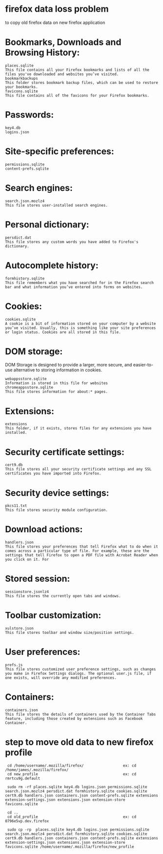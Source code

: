 # firefox data loss problem
 to copy old firefox data on new firefox application 

# Bookmarks, Downloads and Browsing History:

    places.sqlite
    This file contains all your Firefox bookmarks and lists of all the files you've downloaded and websites you’ve visited.
    bookmarkbackups
    This folder stores bookmark backup files, which can be used to restore your bookmarks.
    favicons.sqlite
    This file contains all of the favicons for your Firefox bookmarks. 
    
# Passwords:

    key4.db
    logins.json
    
# Site-specific preferences:

    permissions.sqlite
    content-prefs.sqlite
   
# Search engines:

    search.json.mozlz4
    This file stores user-installed search engines.
    
# Personal dictionary:

    persdict.dat
    This file stores any custom words you have added to Firefox's dictionary.
    
# Autocomplete history:

    formhistory.sqlite
    This file remembers what you have searched for in the Firefox search bar and what information you’ve entered into forms on websites. 
    
# Cookies:

    cookies.sqlite
    A cookie is a bit of information stored on your computer by a website you’ve visited. Usually, this is something like your site preferences or login status. Cookies are all stored in this file.
    
 # DOM storage:

DOM Storage is designed to provide a larger, more secure, and easier-to-use alternative to storing information in cookies.

    webappsstore.sqlite
    Information is stored in this file for websites
    chromeappsstore.sqlite
    This file stores information for about:* pages. 
    
 # Extensions:

    extensions
    This folder, if it exists, stores files for any extensions you have installed.
    
 # Security certificate settings:

    cert9.db
    This file stores all your security certificate settings and any SSL certificates you have imported into Firefox. 
    
 # Security device settings:

    pkcs11.txt
    This file stores security module configuration. 
    
# Download actions:

    handlers.json
    This file stores your preferences that tell Firefox what to do when it comes across a particular type of file. For example, these are the settings that tell Firefox to open a PDF file with Acrobat Reader when you click on it. For 
    
# Stored session:

    sessionstore.jsonlz4
    This file stores the currently open tabs and windows.
    
# Toolbar customization:

    xulstore.json
    This file stores toolbar and window size/position settings.
    
# User preferences:

    prefs.js
    This file stores customized user preference settings, such as changes you make in Firefox Settings dialogs. The optional user.js file, if one exists, will override any modified preferences. 
    
 # Containers:

    containers.json
    This file stores the details of containers used by the Container Tabs feature, including those created by extensions such as Facebook Container. 

# step to move old data to new firefox profile

     cd /home/username/.mozilla/firefox/                  ex: cd /home/james/.mozilla/firefox/
     cd new_profile                                       ex: cd rmrtcu9g.default
     
     sudo rm -rf places.sqlite key4.db logins.json permissions.sqlite search.json.mozlz4 persdict.dat formhistory.sqlite cookies.sqlite cert9.db handlers.json containers.json content-prefs.sqlite extensions extension-settings.json extensions.json extension-store favicons.sqlite
     
     cd ..
     cd old_profile                                       ex: cd 0796e5vp.dev.firefox
     
     sudo cp -rp  places.sqlite key4.db logins.json permissions.sqlite search.json.mozlz4 persdict.dat formhistory.sqlite cookies.sqlite cert9.db handlers.json containers.json content-prefs.sqlite extensions extension-settings.json extensions.json extension-store favicons.sqlite /home/username/.mozilla/firefox/new_profile
     
